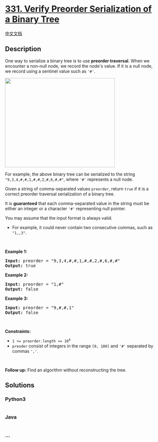 # [331. Verify Preorder Serialization of a Binary Tree](https://leetcode.com/problems/verify-preorder-serialization-of-a-binary-tree)

[中文文档](/solution/0300-0399/0331.Verify%20Preorder%20Serialization%20of%20a%20Binary%20Tree/README.md)

## Description

<p>One way to serialize a binary tree is to use <strong>preorder traversal</strong>. When we encounter a non-null node, we record the node&#39;s value. If it is a null node, we record using a sentinel value such as <code>&#39;#&#39;</code>.</p>
<img alt="" src="https://assets.leetcode.com/uploads/2021/03/12/pre-tree.jpg" style="width: 362px; height: 293px;" />
<p>For example, the above binary tree can be serialized to the string <code>&quot;9,3,4,#,#,1,#,#,2,#,6,#,#&quot;</code>, where <code>&#39;#&#39;</code> represents a null node.</p>

<p>Given a string of comma-separated values <code>preorder</code>, return <code>true</code> if it is a correct preorder traversal serialization of a binary tree.</p>

<p>It is <strong>guaranteed</strong> that each comma-separated value in the string must be either an integer or a character <code>&#39;#&#39;</code> representing null pointer.</p>

<p>You may assume that the input format is always valid.</p>

<ul>
	<li>For example, it could never contain two consecutive commas, such as <code>&quot;1,,3&quot;</code>.</li>
</ul>

<p>&nbsp;</p>
<p><strong>Example 1:</strong></p>
<pre><strong>Input:</strong> preorder = "9,3,4,#,#,1,#,#,2,#,6,#,#"
<strong>Output:</strong> true
</pre><p><strong>Example 2:</strong></p>
<pre><strong>Input:</strong> preorder = "1,#"
<strong>Output:</strong> false
</pre><p><strong>Example 3:</strong></p>
<pre><strong>Input:</strong> preorder = "9,#,#,1"
<strong>Output:</strong> false
</pre>
<p>&nbsp;</p>
<p><strong>Constraints:</strong></p>

<ul>
	<li><code>1 &lt;= preorder.length &lt;= 10<sup>4</sup></code></li>
	<li><code>preoder</code> consist of integers in the range <code>[0, 100]</code> and <code>&#39;#&#39;</code> separated by commas <code>&#39;,&#39;</code>.</li>
</ul>

<p>&nbsp;</p>
<p><strong>Follow up:</strong> Find an algorithm without reconstructing the tree.</p>


## Solutions

<!-- tabs:start -->

### **Python3**

```python

```

### **Java**

```java

```

### **...**

```

```

<!-- tabs:end -->
